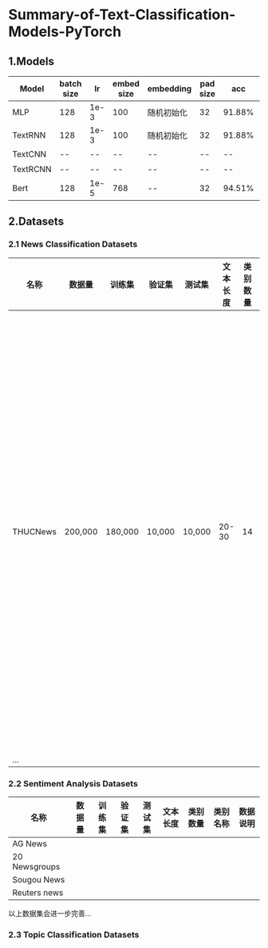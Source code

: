 # Summary-of-Text-Classification-Models-PyTorch
## 1.Models

| Model   | batch size | lr     | embed size | embedding  | pad size | acc    | Others  |
|---------|------------|--------|----------| ---------- |---------|--------| ------- |
| MLP     | 128        | 1e-3   | 100      | 随机初始化 | 32      | 91.88% |         |
| TextRNN | 128        | 1e-3   | 100      | 随机初始化 | 32      | 91.88% | Bi-LSTM |
| TextCNN | --         | --     | --       | --         | --      | --     | 待完善  |
| TextRCNN | --        | --     | --       | --         | --      | --     | 待完善  |
| Bert    | 128        | 1e-5   | 768      | --         | 32      | 94.51% | 待完善  |




## 2.Datasets
### 2.1 News Classification Datasets

| 名称     | 数据量  | 训练集  | 验证集 | 测试集 | 文本长度 | 类别数量 | 类别名称                                                     | 数据说明                                                     |
| -------- | ------- | ------- | ------ | ------ | -------- | -------- | ------------------------------------------------------------ | ------------------------------------------------------------ |
| THUCNews | 200,000 | 180,000 | 10,000 | 10,000 | 20-30    | 14       | 财经、彩票、房产、股票、家居、教育、科技、社会、时尚、时政、体育、星座、游戏、娱乐 | THUCNews是根据新浪新闻RSS订阅频道2005~2011年间的历史数据筛选过滤生成，包含74万篇新闻文档（2.19  GB），均为UTF-8纯文本格式。我们在原始新浪新闻分类体系的基础上，重新整合划分出14个候选分类类别：财经、彩票、房产、股票、家居、教育、科技、社会、时尚、时政、体育、星座、游戏、娱乐。使用THUCTC工具包在此数据集上进行评测，准确率可以达到88.6%。 |
| ...      |         |         |        |        |          |          |                                                              |                                                              |



### 2.2 Sentiment Analysis Datasets

| 名称          | 数据量 | 训练集 | 验证集 | 测试集 | 文本长度 | 类别数量 | 类别名称 | 数据说明 |
| ------------- | ------ | ------ | ------ | ------ | -------- | -------- | -------- | -------- |
| AG News       |        |        |        |        |          |          |          |          |
| 20 Newsgroups |        |        |        |        |          |          |          |          |
| Sougou News   |        |        |        |        |          |          |          |          |
| Reuters news  |        |        |        |        |          |          |          |          |

以上数据集会进一步完善...

### 2.3 Topic Classification Datasets
